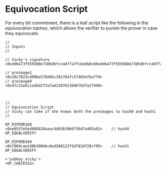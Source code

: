# Equivocation Script 
For every bit commitment, there is a leaf script like the following in the *equivocation taptree*, which allows the verifier to punish the prover in case they equivocate.

```
// 
// Inputs
//

// Vicky's signature
<0xddb473f559380e7385dbfcc4d7fa7fcbebb8c66eddb473f559380e7385dbfcc4d7fa7fcbebb8c66eddb473f559380e7385dbfcc4d7fa7fcbebb8c66e>

// preimage1
<0x39c7023cd99be570d4bc3917647c574b5efbaffd>
// preimage0
<0x47c31e611a3bd2f3a7a42207613046703fa27499>



// 
// Equivocation Script
// Vicky can take if she knows both the preimages to hash0 and hash1
// 

OP_RIPEMD160
<0xe0537e5ed908820aaacdd03b3966f3047a405a92>    // hash0
OP_EQUALVERIFY

OP_RIPEMD160
<0x700dcae2d8b396bbc8ed588122f5d7819f20cf05>    // hash1
OP_EQUALVERIFY

<'pubkey_vicky'>
<OP_CHECKSIG>
```
